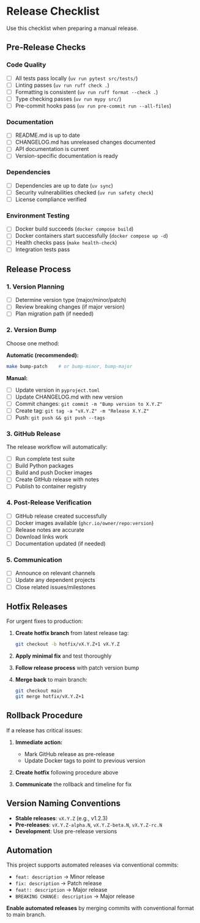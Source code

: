 # Release Checklist

Use this checklist when preparing a manual release.

## Pre-Release Checks

### Code Quality
- [ ] All tests pass locally (`uv run pytest src/tests/`)
- [ ] Linting passes (`uv run ruff check .`)
- [ ] Formatting is consistent (`uv run ruff format --check .`)
- [ ] Type checking passes (`uv run mypy src/`)
- [ ] Pre-commit hooks pass (`uv run pre-commit run --all-files`)

### Documentation
- [ ] README.md is up to date
- [ ] CHANGELOG.md has unreleased changes documented
- [ ] API documentation is current
- [ ] Version-specific documentation is ready

### Dependencies
- [ ] Dependencies are up to date (`uv sync`)
- [ ] Security vulnerabilities checked (`uv run safety check`)
- [ ] License compliance verified

### Environment Testing
- [ ] Docker build succeeds (`docker compose build`)
- [ ] Docker containers start successfully (`docker compose up -d`)
- [ ] Health checks pass (`make health-check`)
- [ ] Integration tests pass

## Release Process

### 1. Version Planning
- [ ] Determine version type (major/minor/patch)
- [ ] Review breaking changes (if major version)
- [ ] Plan migration path (if needed)

### 2. Version Bump
Choose one method:

**Automatic (recommended):**
```bash
make bump-patch    # or bump-minor, bump-major
```

**Manual:**
- [ ] Update version in `pyproject.toml`
- [ ] Update CHANGELOG.md with new version
- [ ] Commit changes: `git commit -m "Bump version to X.Y.Z"`
- [ ] Create tag: `git tag -a "vX.Y.Z" -m "Release X.Y.Z"`
- [ ] Push: `git push && git push --tags`

### 3. GitHub Release
The release workflow will automatically:
- [ ] Run complete test suite
- [ ] Build Python packages
- [ ] Build and push Docker images
- [ ] Create GitHub release with notes
- [ ] Publish to container registry

### 4. Post-Release Verification
- [ ] GitHub release created successfully
- [ ] Docker images available (`ghcr.io/owner/repo:version`)
- [ ] Release notes are accurate
- [ ] Download links work
- [ ] Documentation updated (if needed)

### 5. Communication
- [ ] Announce on relevant channels
- [ ] Update any dependent projects
- [ ] Close related issues/milestones

## Hotfix Releases

For urgent fixes to production:

1. **Create hotfix branch** from latest release tag:
   ```bash
   git checkout -b hotfix/vX.Y.Z+1 vX.Y.Z
   ```

2. **Apply minimal fix** and test thoroughly

3. **Follow release process** with patch version bump

4. **Merge back** to main branch:
   ```bash
   git checkout main
   git merge hotfix/vX.Y.Z+1
   ```

## Rollback Procedure

If a release has critical issues:

1. **Immediate action:**
   - Mark GitHub release as pre-release
   - Update Docker tags to point to previous version

2. **Create hotfix** following procedure above

3. **Communicate** the rollback and timeline for fix

## Version Naming Conventions

- **Stable releases**: `vX.Y.Z` (e.g., v1.2.3)
- **Pre-releases**: `vX.Y.Z-alpha.N`, `vX.Y.Z-beta.N`, `vX.Y.Z-rc.N`
- **Development**: Use pre-release versions

## Automation

This project supports automated releases via conventional commits:

- `feat: description` → Minor release
- `fix: description` → Patch release
- `feat!: description` → Major release
- `BREAKING CHANGE: description` → Major release

**Enable automated releases** by merging commits with conventional format to main branch.
